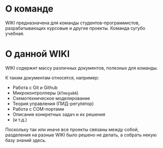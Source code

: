 # О команде

WIKI предназначена для команды студентов-программистов, разрабатывающих курсовые и другие проекты. Команда сугубо учебная.

# О данной WIKI

WIKI содержит массу различных документов, полезных для команды.

К таким документам относятся, например:

* Работа с Git и Github
* Микроконтроллеры (`ATmega8A`)
* Схемотехническое моделирование
* Теория управления (ПИД-регулятор)
* Работа с COM-портами
* Описание конкретных задач и их решения
* (и т.д.)

Поскольку так или иначе все проекты связаны между собой, разделения на разные WIKI было решено не делать, а собрать некую базу знаний здесь.